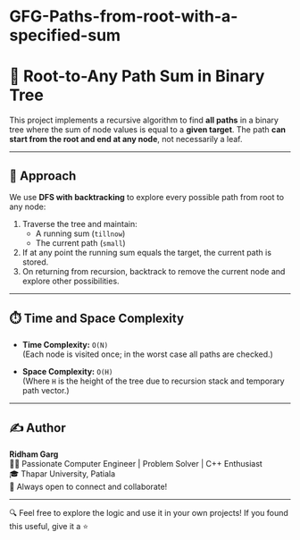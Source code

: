 # GFG-Paths-from-root-with-a-specified-sum
# 🌿 Root-to-Any Path Sum in Binary Tree

This project implements a recursive algorithm to find **all paths** in a binary tree where the sum of node values is equal to a **given target**. The path **can start from the root and end at any node**, not necessarily a leaf.

---

## 🧠 Approach

We use **DFS with backtracking** to explore every possible path from root to any node:

1. Traverse the tree and maintain:
   - A running sum (`tillnow`)
   - The current path (`small`)
2. If at any point the running sum equals the target, the current path is stored.
3. On returning from recursion, backtrack to remove the current node and explore other possibilities.

---

## ⏱️ Time and Space Complexity

- **Time Complexity:** `O(N)`  
  (Each node is visited once; in the worst case all paths are checked.)

- **Space Complexity:** `O(H)`  
  (Where `H` is the height of the tree due to recursion stack and temporary path vector.)

---

## ✍️ Author

**Ridham Garg**  
👨‍💻 Passionate Computer Engineer | Problem Solver | C++ Enthusiast  
🎓 Thapar University, Patiala  
📧 Always open to connect and collaborate!

---

🔍 Feel free to explore the logic and use it in your own projects! If you found this useful, give it a ⭐️
